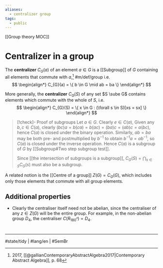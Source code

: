 ```yaml
---
aliases:
  - centralizer group
tags:
  - public
---
```

[[Group theory MOC]]
# Centralizer in a group
The **centralizer** $C_{G}(a)$ of an element $a \in G$ is a [[Subgroup]] of $G$ containing all elements that commute with $a$,[^gallian] #m/def/group 
i.e.
$$
\begin{align*}
C_{G}(a) = \{ b \in G \mid ab = ba \}
\end{align*}
$$
[^gallian]: 2017, [[@gallianContemporaryAbstractAlgebra2017|Contemporary Abstract Algebra]], p. 68

More generally, the **centralizer** $C_{G}(S)$ of any set $S \sube G$ contains elements which commute with the whole of $S$, i.e.
$$
\begin{align*}
C_{G}(S) = \{ x \in G : (\forall s \in S)[xs = sx] \}
\end{align*}
$$

> [!check]- Proof of subgroups
> Let $a \in G$.
> Clearly $e \in C(a)$,
> Given any $b,c \in C(a)$,
> clearly $(bc)a = b(ca) = b(ac) = (ba)c = (ab)c = a(bc)$,
> hence $C(a)$ is closed under the binary operation.
> Similarly, $ab = ba$ may be both pre- and postmultiplied by $b^{-1}$ to obtain $b^{-1}a = ab^{-1}$,
> so $C(a)$ is closed under the inverse operation.
> Hence $C(a)$ is a subgroup of $G$ by [[Subgroup#Two step subgroup test]].
> 
> Since [[the intersection of subgroups is a subgroup]], $C_{G}(S) = \bigcap_{s \in S} C_{G}(s)$ must also be a subgroup. <span class="QED"/>


A related notion is the [[Centre of a group]] $Z(G) = C_{G}(G)$,
which includes only those elements that commute with all group elements.

## Additional properties

- Clearly the centraliser itself need not be abelian,
  since the centraliser of any $z \in Z(G)$ will be the entire group.
  For example, in the non-abelian group $D_{4}$, the centraliser $C(R_{180^º}) = D_{4}$.

#
---
#state/tidy | #lang/en | #SemBr 
